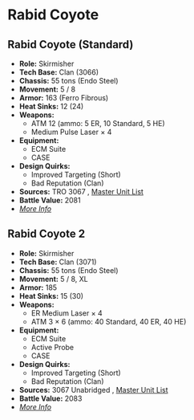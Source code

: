 # Rabid Coyote 

## Rabid Coyote (Standard) 

- **Role:** Skirmisher 
- **Tech Base:** Clan (3066) 
- **Chassis:** 55 tons (Endo Steel) 
- **Movement:** 5 / 8 
- **Armor:** 163 (Ferro Fibrous) 
- **Heat Sinks:** 12 (24) 
- **Weapons:** 
  - ATM 12 (ammo: 5 ER, 10 Standard, 5 HE) 
  - Medium Pulse Laser × 4 
- **Equipment:** 
  - ECM Suite 
  - CASE 
- **Design Quirks:** 
  - Improved Targeting (Short) 
  - Bad Reputation (Clan) 
- **Sources:** TRO 3067 , [Master Unit List](http://masterunitlist.info/Unit/Details/4891) 
- **Battle Value:** 2081 
- [*More Info*](rabid_coyote/rabid_coyote_standard.md) 

## Rabid Coyote 2 

- **Role:** Skirmisher 
- **Tech Base:** Clan (3071) 
- **Chassis:** 55 tons (Endo Steel) 
- **Movement:** 5 / 8, XL 
- **Armor:** 185 
- **Heat Sinks:** 15 (30) 
- **Weapons:** 
  - ER Medium Laser × 4 
  - ATM 3 × 6 (ammo: 40 Standard, 40 ER, 40 HE) 
- **Equipment:** 
  - ECM Suite 
  - Active Probe 
  - CASE 
- **Design Quirks:** 
  - Improved Targeting (Short) 
  - Bad Reputation (Clan) 
- **Sources:** 3067 Unabridged , [Master Unit List](http://masterunitlist.info/Unit/Details/5682) 
- **Battle Value:** 2083 
- [*More Info*](rabid_coyote/rabid_coyote_2.md) 

